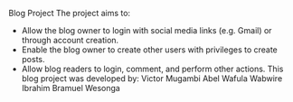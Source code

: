 Blog Project
The project aims to:
- Allow the blog owner to login with social media links (e.g. Gmail) or through account creation.
- Enable the blog owner to create other users with privileges to create posts.
- Allow blog readers to login, comment, and perform other actions.
This blog project was developed by:
Victor Mugambi
Abel Wafula
Wabwire Ibrahim
Bramuel Wesonga
